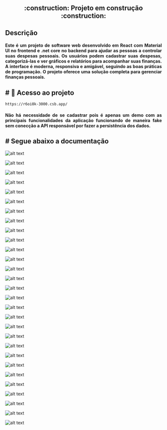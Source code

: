 <h2 align="center"> 
    :construction:  Projeto em construção  :construction:
</h2>

<h2 align="left"> 
    Descrição 
</h2>

<h4 align="justify">
 Este é um projeto de software web desenvolvido em React com Material UI no frontend e .net core no backend para ajudar as pessoas a controlar suas despesas pessoais. Os usuários podem cadastrar suas despesas, categorizá-las e ver gráficos e relatórios para acompanhar suas finanças. A interface é moderna, responsiva e amigável, seguindo as boas práticas de programação. O projeto oferece uma solução completa para gerenciar finanças pessoais.
</h4>

<h2 align="left"> 
# 📁 Acesso ao projeto
</h2>

    https://r6oi0k-3000.csb.app/

<h4 align="justify">
    Não há necessidade de se cadastrar pois é apenas um demo com as principais funcionalidades da aplicação funcionando de maneira fake sem conecção a API responsável por fazer a persistência dos dados.
</h4>

<h2 align="left">
# Segue abaixo a documentação
</h2>

![alt text](https://github.com/alexfariakof/app-despesas-anyware/blob/main/.documentos/.Telas/projeto_final_1.png)

![alt text](https://github.com/alexfariakof/app-despesas-anyware/blob/main/.documentos/.Telas/projeto_final_2.png)


![alt text](https://github.com/alexfariakof/app-despesas-anyware/blob/main/.documentos/.Telas/projeto_final_4.png)

![alt text](https://github.com/alexfariakof/app-despesas-anyware/blob/main/.documentos/.Telas/projeto_final_5.png)

![alt text](https://github.com/alexfariakof/app-despesas-anyware/blob/main/.documentos/.Telas/projeto_final_6.png)

![alt text](https://github.com/alexfariakof/app-despesas-anyware/blob/main/.documentos/.Telas/projeto_final_7.png)

![alt text](https://github.com/alexfariakof/app-despesas-anyware/blob/main/.documentos/.Telas/projeto_final_8.png)

![alt text](https://github.com/alexfariakof/app-despesas-anyware/blob/main/.documentos/.Telas/projeto_final_9.png)

![alt text](https://github.com/alexfariakof/app-despesas-anyware/blob/main/.documentos/.Telas/projeto_final_10.png)

![alt text](https://github.com/alexfariakof/app-despesas-anyware/blob/main/.documentos/.Telas/projeto_final_11.png)

![alt text](https://github.com/alexfariakof/app-despesas-anyware/blob/main/.documentos/.Telas/projeto_final_12.png)

![alt text](https://github.com/alexfariakof/app-despesas-anyware/blob/main/.documentos/.Telas/projeto_final_13.png)

![alt text](https://github.com/alexfariakof/app-despesas-anyware/blob/main/.documentos/.Telas/projeto_final_14.png)

![alt text](https://github.com/alexfariakof/app-despesas-anyware/blob/main/.documentos/.Telas/projeto_final_15.png)

![alt text](https://github.com/alexfariakof/app-despesas-anyware/blob/main/.documentos/.Telas/projeto_final_16.png)

![alt text](https://github.com/alexfariakof/app-despesas-anyware/blob/main/.documentos/.Telas/projeto_final_17.png)

![alt text](https://github.com/alexfariakof/app-despesas-anyware/blob/main/.documentos/.Telas/projeto_final_18.png)

![alt text](https://github.com/alexfariakof/app-despesas-anyware/blob/main/.documentos/.Telas/projeto_final_19.png)

![alt text](https://github.com/alexfariakof/app-despesas-anyware/blob/main/.documentos/.Telas/projeto_final_20.png)

![alt text](https://github.com/alexfariakof/app-despesas-anyware/blob/main/.documentos/.Telas/projeto_final_21.png)

![alt text](https://github.com/alexfariakof/app-despesas-anyware/blob/main/.documentos/.Telas/projeto_final_22.png)

![alt text](https://github.com/alexfariakof/app-despesas-anyware/blob/main/.documentos/.Telas/projeto_final_23.png)

![alt text](https://github.com/alexfariakof/app-despesas-anyware/blob/main/.documentos/.Telas/projeto_final_24.png)

![alt text](https://github.com/alexfariakof/app-despesas-anyware/blob/main/.documentos/.Telas/projeto_final_25.png)

![alt text](https://github.com/alexfariakof/app-despesas-anyware/blob/main/.documentos/.Telas/projeto_final_26.png)

![alt text](https://github.com/alexfariakof/app-despesas-anyware/blob/main/.documentos/.Telas/projeto_final_27.png)

![alt text](https://github.com/alexfariakof/app-despesas-anyware/blob/main/.documentos/.Telas/projeto_final_28.png)

![alt text](https://github.com/alexfariakof/app-despesas-anyware/blob/main/.documentos/.Telas/projeto_final_29.png)

![alt text](https://github.com/alexfariakof/app-despesas-anyware/blob/main/.documentos/.Telas/projeto_final_30.png)